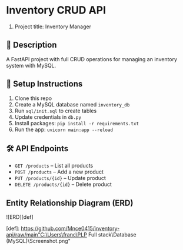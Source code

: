# Inventory CRUD API

1. Project title: Inventory Manager

## 📌 Description
A FastAPI project with full CRUD operations for managing an inventory system with MySQL.

## 🚀 Setup Instructions

1. Clone this repo
2. Create a MySQL database named `inventory_db`
3. Run `sql/init.sql` to create tables
4. Update credentials in `db.py`
5. Install packages: `pip install -r requirements.txt`
6. Run the app: `uvicorn main:app --reload`

## 🛠 API Endpoints
- `GET /products` – List all products
- `POST /products` – Add a new product
- `PUT /products/{id}` – Update product
- `DELETE /products/{id}` – Delete product

## Entity Relationship Diagram (ERD)

![ERD][def]


[def]: https://github.com/Mnce0415/inventory-api/raw/main"C:\Users\franc\PLP Full stack\Database (MySQL)\Screenshot.png"